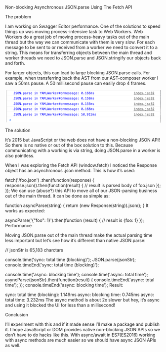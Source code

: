 Non-blocking Asynchronous JSON.parse Using The Fetch API

The problem

I am working on Swagger Editor performance. One of the solutions to speed things up was moving process-intensive task to Web Workers. Web Workers do a great job of moving process-heavy tasks out of the main thread but the way we can communicate with them is very slow. For each message to be sent to or received from a worker we need to convert it to a string. This means for transferring objects between the main thread and worker threads we need to JSON.parse and JSON.stringify our objects back and forth.

For larger objects, this can lead to large blocking JSON.parse calls. For example, when transferring back the AST from our AST-composer worker I saw a 50ms pause. A 50 millisecond pause can easily drop 4 frames.

<img src="./images/slow-parse.png"/>

The solution

It’s 2015 but JavaScript or the web does not have a non-blocking JSON API! So there is no native or out of the box solution to this. Because communicating with a working is via string, doing JSON.parse in a worker is also pointless.

When I was exploring the Fetch API (window.fetch) I noticed the Response object has an asynchronous .json method. This is how it’s used:

fetch('/foo.json')
  .then(function(response) {
    response.json().then(function(result) {
      // result is parsed body of foo.json
    });
  });
We can use (abuse?) this API to move all of our JSON-parsing business out of the main thread. It can be done as simple as:

function asyncParse(string) {
  return (new Response(string)).json();
}
It works as expected:

asyncParse('{"foo": 1}').then(function (result) {
  // result is {foo: 1}
});
Performance

Moving JSON.parse out of the main thread make the actual parsing time less important but let’s see how it’s different than native JSON.parse:

// jsonStr is 65,183 charctars

console.time('sync: total time (blocking)');
JSON.parse(jsonStr);
console.timeEnd('sync: total time (blocking)');

console.time('async: blocking time');
console.time('async: total time');
asyncParse(jsonStr).then(function(result) {
    console.timeEnd('async: total time');
});
console.timeEnd('async: blocking time');
Result:

sync: total time (blocking): 1.149ms
async: blocking time: 0.745ms
async: total time: 3.232ms
The async method is about 2x slower but hey, it’s async and using it blocked the UI for less than a millisecond!

Conclusion

I’ll experiment with this and if it made sense I’ll make a package and publish it. I hope JavaScript or DOM provides native non-blocking JSON APIs so we don’t have to do hacks like this. With async/await in ES7(ES2016) working with async methods are much easier so we should have async JSON APIs as well.